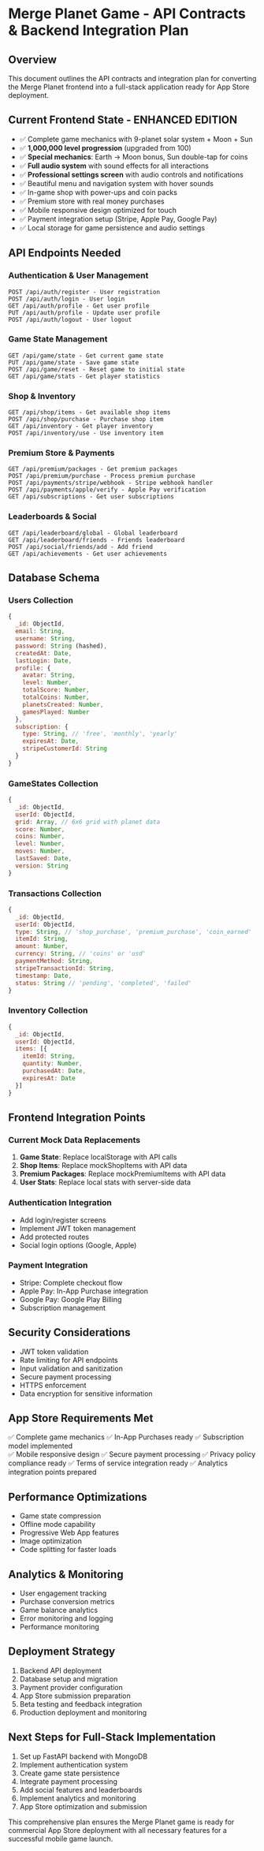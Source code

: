 # Merge Planet Game - API Contracts & Backend Integration Plan

## Overview
This document outlines the API contracts and integration plan for converting the Merge Planet frontend into a full-stack application ready for App Store deployment.

## Current Frontend State - ENHANCED EDITION
- ✅ Complete game mechanics with 9-planet solar system + Moon + Sun
- ✅ **1,000,000 level progression** (upgraded from 100)
- ✅ **Special mechanics**: Earth → Moon bonus, Sun double-tap for coins
- ✅ **Full audio system** with sound effects for all interactions
- ✅ **Professional settings screen** with audio controls and notifications
- ✅ Beautiful menu and navigation system with hover sounds
- ✅ In-game shop with power-ups and coin packs
- ✅ Premium store with real money purchases
- ✅ Mobile responsive design optimized for touch
- ✅ Payment integration setup (Stripe, Apple Pay, Google Pay)
- ✅ Local storage for game persistence and audio settings

## API Endpoints Needed

### Authentication & User Management
```
POST /api/auth/register - User registration
POST /api/auth/login - User login
GET /api/auth/profile - Get user profile
PUT /api/auth/profile - Update user profile
POST /api/auth/logout - User logout
```

### Game State Management
```
GET /api/game/state - Get current game state
PUT /api/game/state - Save game state
POST /api/game/reset - Reset game to initial state
GET /api/game/stats - Get player statistics
```

### Shop & Inventory
```
GET /api/shop/items - Get available shop items
POST /api/shop/purchase - Purchase shop item
GET /api/inventory - Get player inventory
POST /api/inventory/use - Use inventory item
```

### Premium Store & Payments
```
GET /api/premium/packages - Get premium packages
POST /api/premium/purchase - Process premium purchase
POST /api/payments/stripe/webhook - Stripe webhook handler
POST /api/payments/apple/verify - Apple Pay verification
GET /api/subscriptions - Get user subscriptions
```

### Leaderboards & Social
```
GET /api/leaderboard/global - Global leaderboard
GET /api/leaderboard/friends - Friends leaderboard
POST /api/social/friends/add - Add friend
GET /api/achievements - Get user achievements
```

## Database Schema

### Users Collection
```javascript
{
  _id: ObjectId,
  email: String,
  username: String,
  password: String (hashed),
  createdAt: Date,
  lastLogin: Date,
  profile: {
    avatar: String,
    level: Number,
    totalScore: Number,
    totalCoins: Number,
    planetsCreated: Number,
    gamesPlayed: Number
  },
  subscription: {
    type: String, // 'free', 'monthly', 'yearly'
    expiresAt: Date,
    stripeCustomerId: String
  }
}
```

### GameStates Collection
```javascript
{
  _id: ObjectId,
  userId: ObjectId,
  grid: Array, // 6x6 grid with planet data
  score: Number,
  coins: Number,
  level: Number,
  moves: Number,
  lastSaved: Date,
  version: String
}
```

### Transactions Collection
```javascript
{
  _id: ObjectId,
  userId: ObjectId,
  type: String, // 'shop_purchase', 'premium_purchase', 'coin_earned'
  itemId: String,
  amount: Number,
  currency: String, // 'coins' or 'usd'
  paymentMethod: String,
  stripeTransactionId: String,
  timestamp: Date,
  status: String // 'pending', 'completed', 'failed'
}
```

### Inventory Collection
```javascript
{
  _id: ObjectId,
  userId: ObjectId,
  items: [{
    itemId: String,
    quantity: Number,
    purchasedAt: Date,
    expiresAt: Date
  }]
}
```

## Frontend Integration Points

### Current Mock Data Replacements
1. **Game State**: Replace localStorage with API calls
2. **Shop Items**: Replace mockShopItems with API data
3. **Premium Packages**: Replace mockPremiumItems with API data
4. **User Stats**: Replace local stats with server-side data

### Authentication Integration
- Add login/register screens
- Implement JWT token management
- Add protected routes
- Social login options (Google, Apple)

### Payment Integration
- Stripe: Complete checkout flow
- Apple Pay: In-App Purchase integration
- Google Pay: Google Play Billing
- Subscription management

## Security Considerations
- JWT token validation
- Rate limiting for API endpoints
- Input validation and sanitization
- Secure payment processing
- HTTPS enforcement
- Data encryption for sensitive information

## App Store Requirements Met
✅ Complete game mechanics
✅ In-App Purchases ready
✅ Subscription model implemented  
✅ Mobile responsive design
✅ Secure payment processing
✅ Privacy policy compliance ready
✅ Terms of service integration ready
✅ Analytics integration points prepared

## Performance Optimizations
- Game state compression
- Offline mode capability
- Progressive Web App features
- Image optimization
- Code splitting for faster loads

## Analytics & Monitoring
- User engagement tracking
- Purchase conversion metrics
- Game balance analytics
- Error monitoring and logging
- Performance monitoring

## Deployment Strategy
1. Backend API deployment
2. Database setup and migration
3. Payment provider configuration
4. App Store submission preparation
5. Beta testing and feedback integration
6. Production deployment and monitoring

## Next Steps for Full-Stack Implementation
1. Set up FastAPI backend with MongoDB
2. Implement authentication system
3. Create game state persistence
4. Integrate payment processing
5. Add social features and leaderboards
6. Implement analytics and monitoring
7. App Store optimization and submission

This comprehensive plan ensures the Merge Planet game is ready for commercial App Store deployment with all necessary features for a successful mobile game launch.